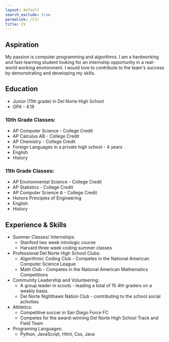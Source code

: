 ```yaml
---
layout: default
search_exclude: true
permalink: /CV/
title: CV
---
```


## Aspiration
My passion is computer programming and algorithms. I am a hardworking and fast-learning student looking for an internship opportunity in a real-world working environment.  I would love to contribute to the team's success by demonstrating and developing my skills.

## Education
- Junior (11th grade) in Del Norte High School
- GPA - 4.19

### 10th Grade Classes:
  - AP Computer Science - College Credit
  - AP Calculus AB - College Credit
  - AP Chemistry - College Credit
  - Foreign Languages in a private high school - 4 years
  - English
  - History

### 11th Grade Classes:
  - AP Environmental Science - College Credit
  - AP Statistics - College Credit
  - AP Computer Science A - College Credit
  - Honors Principles of Engineering
  - English
  - History

## Experience & Skills
- Summer Classes/ Internships:
  -  Stanford two week intrologic course
  -  Harvard three week coding summer classes
- Professional Del Norte High School Clubs:
  -  Algorithmic Coding Club - Competes in the National American Computer Science League
  -  Math Club - Competes in the National American Mathematics Competitions 
- Community Leadership and Volunteering:
  -  A group leader in scouts - leading a total of 15 4th graders on a weekly basis.
  -  Del Norte Nighthawk Nation Club - contributing to the school social activities
- Athletics:
  -  Competitive soccer in San Diego Force FC
  -  Competes for the award-winning Del Norte High School Track and Field Team
- Programing Languages:
  -  Python, JavaScript, Html, Css, Java 
